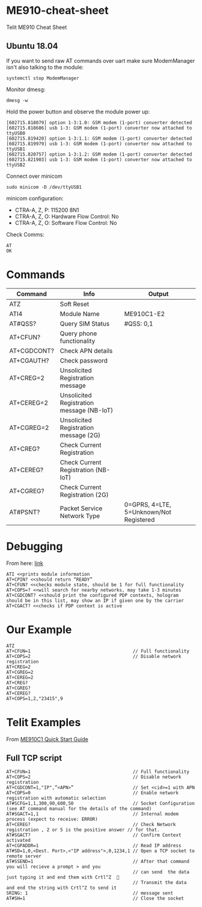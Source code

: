 # ME910-cheat-sheet
Telit ME910 Cheat Sheet

## Ubuntu 18.04

If you want to send raw AT commands over uart make sure ModemManager isn't also talking to the module:
```
systemctl stop ModemManager
```
Monitor dmesg:
```
dmesg -w
```
Hold the power button and observe the module power up:
```
[602715.818079] option 1-3:1.0: GSM modem (1-port) converter detected
[602715.818686] usb 1-3: GSM modem (1-port) converter now attached to ttyUSB0
[602715.819420] option 1-3:1.1: GSM modem (1-port) converter detected
[602715.819979] usb 1-3: GSM modem (1-port) converter now attached to ttyUSB1
[602715.820757] option 1-3:1.2: GSM modem (1-port) converter detected
[602715.821903] usb 1-3: GSM modem (1-port) converter now attached to ttyUSB2
```
Connect over minicom
```
sudo minicom -D /dev/ttyUSB1
```
minicom configuration:

* CTRA-A, Z, P: 115200 8N1
* CTRA-A, Z, O: Hardware Flow Control: No
* CTRA-A, Z, O: Software Flow Control: No

Check Comms:
```
AT                                                                                                                          
OK
```


# Commands

| Command     | Info                                      | Output                                  |
|-------------|-------------------------------------------|-----------------------------------------|
| ATZ         | Soft Reset                                |                                         |
| ATI4        | Module Name                               | ME910C1-E2                              |
| AT#QSS?     | Query SIM Status                          | #QSS: 0,1                               |
| AT+CFUN?    | Query phone functionality                 |                                         |
| AT+CGDCONT? |  Check APN details                        |                                         |
| AT+CGAUTH?  | Check password                            |                                         |
| AT+CREG=2   | Unsolicited Registration message          |                                         |
| AT+CEREG=2  | Unsolicited Registration message (NB-IoT) |                                         |
| AT+CGREG=2  | Unsolicited Registration message (2G)     |                                         |
| AT+CREG?    | Check Current Registration                |                                         |
| AT+CEREG?   | Check Current Registration (NB-IoT)       |                                         |
| AT+CGREG?   | Check Current Registration (2G)           |                                         |
| AT#PSNT?    | Packet Service Network Type               | 0=GPRS, 4=LTE, 5=Unknown/Not Registered |

# Debugging

From here: [link](https://community.hologram.io/t/network-registration-denied-creg-0-3/2762/4)

```
ATI <<prints module information
AT+CPIN? <<should return “READY”
AT+CFUN? <<checks module state, should be 1 for full functionality
AT+COPS=? <<will search for nearby networks, may take 1-3 minutes
AT+CGDCONT? <<should print the configured PDP contexts, hologram should be in this list, may show an IP if given one by the carrier
AT+CGACT? <<checks if PDP context is active
```


# Our Example

```
ATZ
AT+CFUN=1                                      // Full functionality 
AT+COPS=2                                      // Disable network registration 
AT+CREG=2
AT+CGREG=2
AT+CEREG=2
AT+CREG?
AT+CGREG?
AT+CEREG?
AT+COPS=1,2,"23415",9
```


# Telit Examples

From [ME910C1 Quick Start Guide](https://y1cj3stn5fbwhv73k0ipk1eg-wpengine.netdna-ssl.com/wp-content/uploads/2018/11/Telit_ME910C1_QuickStart_Guide_r1.pdf)

## Full TCP script
```
AT+CFUN=1                                      // Full functionality 
AT+COPS=2                                      // Disable network registration 
AT+CGDCONT=1,"IP",”<APN>”                      // Set <cid>=1 with APN 
AT+COPS=0                                      // Enable network registration with automatic selection 
AT#SCFG=1,1,300,90,600,50                      // Socket Configuration (see AT command manual for the details of the command) 
AT#SGACT=1,1                                   // Internal modem process (expect to receive: ERROR) 
AT+CEREG?                                      // Check Network registration , 2 or 5 is the positive answer // for that. 
AT#SGACT?                                      // Confirm Context activated
AT+CGPADDR=1                                   // Read IP address 
AT#SD=1,0,<Dest. Port>,<"IP address">,0,1234,1 // Open a TCP socket to remote server 
AT#SSEND=1                                     // After that command you will recieve a prompt > and you          
                                               // can send  the data just typing it and end them with Crtl^Z                                          
                                               // Transmit the data and end the string with Crtl^Z to send it
SRING: 1                                       // message sent 
AT#SH=1                                        // Close the socket
```

